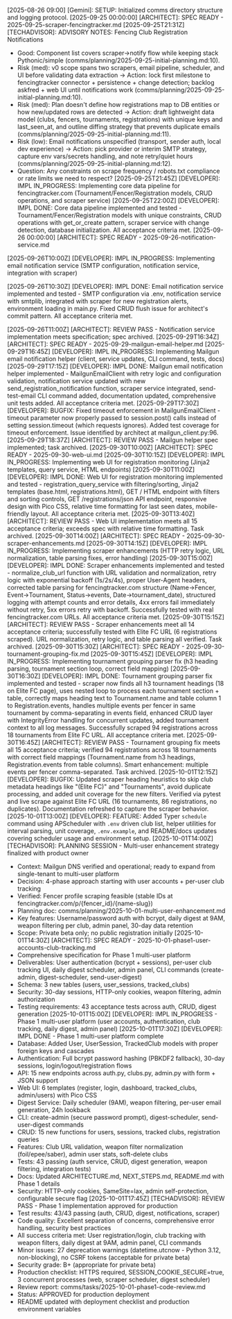 [2025-08-26 09:00] [Gemini]: SETUP: Initialized comms directory structure and logging protocol.
[2025-09-25 00:00:00] [ARCHITECT]: SPEC READY - 2025-09-25-scraper-fencingtracker.md
[2025-09-25T21:31Z] [TECHADVISOR]: ADVISORY NOTES: Fencing Club Registration Notifications
- Good: Component list covers scraper→notify flow while keeping stack Pythonic/simple (comms/planning/2025-09-25-initial-planning.md:10).
- Risk (med): v0 scope spans two scrapers, email pipeline, scheduler, and UI before validating data extraction → Action: lock first milestone to fencingtracker connector + persistence + change detection; backlog askfred + web UI until notifications work (comms/planning/2025-09-25-initial-planning.md:10).
- Risk (med): Plan doesn't define how registrations map to DB entities or how new/updated rows are detected → Action: draft lightweight data model (clubs, fencers, tournaments, registrations) with unique keys and last_seen_at, and outline diffing strategy that prevents duplicate emails (comms/planning/2025-09-25-initial-planning.md:11).
- Risk (low): Email notifications unspecified (transport, sender auth, local dev experience) → Action: pick provider or interim SMTP strategy, capture env vars/secrets handling, and note retry/quiet hours (comms/planning/2025-09-25-initial-planning.md:12).
- Question: Any constraints on scrape frequency / robots.txt compliance or rate limits we need to respect?
[2025-09-25T21:45Z] [DEVELOPER]: IMPL IN_PROGRESS: Implementing core data pipeline for fencingtracker.com (Tournament/Fencer/Registration models, CRUD operations, and scraper service)
[2025-09-25T22:00Z] [DEVELOPER]: IMPL DONE: Core data pipeline implemented and tested - Tournament/Fencer/Registration models with unique constraints, CRUD operations with get_or_create pattern, scraper service with change detection, database initialization. All acceptance criteria met.
[2025-09-26 00:00:00] [ARCHITECT]: SPEC READY - 2025-09-26-notification-service.md

[2025-09-26T10:00Z] [DEVELOPER]: IMPL IN_PROGRESS: Implementing email notification service (SMTP configuration, notification service, integration with scraper)

[2025-09-26T10:30Z] [DEVELOPER]: IMPL DONE: Email notification service implemented and tested - SMTP configuration via .env, notification service with smtplib, integrated with scraper for new registration alerts, environment loading in main.py. Fixed CRUD flush issue for architect's commit pattern. All acceptance criteria met.

[2025-09-26T11:00Z] [ARCHITECT]: REVIEW PASS - Notification service implementation meets specification; spec archived.
[2025-09-29T16:34Z] [ARCHITECT]: SPEC READY - 2025-09-29-mailgun-email-helper.md
[2025-09-29T16:45Z] [DEVELOPER]: IMPL IN_PROGRESS: Implementing Mailgun email notification helper (client, service updates, CLI command, tests, docs)
[2025-09-29T17:15Z] [DEVELOPER]: IMPL DONE: Mailgun email notification helper implemented - MailgunEmailClient with retry logic and configuration validation, notification service updated with new send_registration_notification function, scraper service integrated, send-test-email CLI command added, documentation updated, comprehensive unit tests added. All acceptance criteria met.
[2025-09-29T17:30Z] [DEVELOPER]: BUGFIX: Fixed timeout enforcement in MailgunEmailClient - timeout parameter now properly passed to session.post() calls instead of setting session.timeout (which requests ignores). Added test coverage for timeout enforcement. Issue identified by architect at mailgun_client.py:96.
[2025-09-29T18:37Z] [ARCHITECT]: REVIEW PASS - Mailgun helper spec implemented; task archived.
[2025-09-30T10:00Z] [ARCHITECT]: SPEC READY - 2025-09-30-web-ui.md
[2025-09-30T10:15Z] [DEVELOPER]: IMPL IN_PROGRESS: Implementing web UI for registration monitoring (Jinja2 templates, query service, HTML endpoints)
[2025-09-30T11:00Z] [DEVELOPER]: IMPL DONE: Web UI for registration monitoring implemented and tested - registration_query_service with filtering/sorting, Jinja2 templates (base.html, registrations.html), GET / HTML endpoint with filters and sorting controls, GET /registrations/json API endpoint, responsive design with Pico CSS, relative time formatting for last seen dates, mobile-friendly layout. All acceptance criteria met.
[2025-09-30T13:40Z] [ARCHITECT]: REVIEW PASS - Web UI implementation meets all 15 acceptance criteria; exceeds spec with relative time formatting. Task archived.
[2025-09-30T14:00Z] [ARCHITECT]: SPEC READY - 2025-09-30-scraper-enhancements.md
[2025-09-30T14:15Z] [DEVELOPER]: IMPL IN_PROGRESS: Implementing scraper enhancements (HTTP retry logic, URL normalization, table parsing fixes, error handling)
[2025-09-30T15:00Z] [DEVELOPER]: IMPL DONE: Scraper enhancements implemented and tested - normalize_club_url function with URL validation and normalization, retry logic with exponential backoff (1s/2s/4s), proper User-Agent headers, corrected table parsing for fencingtracker.com structure (Name→Fencer, Event→Tournament, Status→events, Date→tournament_date), structured logging with attempt counts and error details, 4xx errors fail immediately without retry, 5xx errors retry with backoff. Successfully tested with real fencingtracker.com URLs. All acceptance criteria met.
[2025-09-30T15:15Z] [ARCHITECT]: REVIEW PASS - Scraper enhancements meet all 14 acceptance criteria; successfully tested with Elite FC URL (6 registrations scraped). URL normalization, retry logic, and table parsing all verified. Task archived.
[2025-09-30T15:30Z] [ARCHITECT]: SPEC READY - 2025-09-30-tournament-grouping-fix.md
[2025-09-30T15:45Z] [DEVELOPER]: IMPL IN_PROGRESS: Implementing tournament grouping parser fix (h3 heading parsing, tournament section loop, correct field mapping)
[2025-09-30T16:30Z] [DEVELOPER]: IMPL DONE: Tournament grouping parser fix implemented and tested - scraper now finds all h3 tournament headings (18 on Elite FC page), uses nested loop to process each tournament section + table, correctly maps heading text to Tournament.name and table column 1 to Registration.events, handles multiple events per fencer in same tournament by comma-separating in events field, enhanced CRUD layer with IntegrityError handling for concurrent updates, added tournament context to all log messages. Successfully scraped 94 registrations across 18 tournaments from Elite FC URL. All acceptance criteria met.
[2025-09-30T16:45Z] [ARCHITECT]: REVIEW PASS - Tournament grouping fix meets all 15 acceptance criteria; verified 94 registrations across 18 tournaments with correct field mappings (Tournament.name from h3 headings, Registration.events from table columns). Smart enhancement: multiple events per fencer comma-separated. Task archived.
[2025-10-01T12:15Z] [DEVELOPER]: BUGFIX: Updated scraper heading heuristics to skip club metadata headings like "(Elite FC)" and "Tournaments", avoid duplicate processing, and added unit coverage for the new filters. Verified via pytest and live scrape against Elite FC URL (16 tournaments, 86 registrations, no duplicates). Documentation refreshed to capture the scraper behavior.
[2025-10-01T13:00Z] [DEVELOPER]: FEATURE: Added Typer `schedule` command using APScheduler with `.env` driven club list, helper utilities for interval parsing, unit coverage, `.env.example`, and README/docs updates covering scheduler usage and environment setup.
[2025-10-01T14:00Z] [TECHADVISOR]: PLANNING SESSION - Multi-user enhancement strategy finalized with product owner
- Context: Mailgun DNS verified and operational; ready to expand from single-tenant to multi-user platform
- Decision: 4-phase approach starting with user accounts + per-user club tracking
- Verified: Fencer profile scraping feasible (stable IDs at fencingtracker.com/p/{fencer_id}/{name-slug})
- Planning doc: comms/planning/2025-10-01-multi-user-enhancement.md
- Key features: Username/password auth with bcrypt, daily digest at 9AM, weapon filtering per club, admin panel, 30-day data retention
- Scope: Private beta only; no public registration initially
[2025-10-01T14:30Z] [ARCHITECT]: SPEC READY - 2025-10-01-phase1-user-accounts-club-tracking.md
- Comprehensive specification for Phase 1 multi-user platform
- Deliverables: User authentication (bcrypt + sessions), per-user club tracking UI, daily digest scheduler, admin panel, CLI commands (create-admin, digest-scheduler, send-user-digest)
- Schema: 3 new tables (users, user_sessions, tracked_clubs)
- Security: 30-day sessions, HTTP-only cookies, weapon filtering, admin authorization
- Testing requirements: 43 acceptance tests across auth, CRUD, digest generation
[2025-10-01T15:00Z] [DEVELOPER]: IMPL IN_PROGRESS - Phase 1 multi-user platform (user accounts, authentication, club tracking, daily digest, admin panel)
[2025-10-01T17:30Z] [DEVELOPER]: IMPL DONE - Phase 1 multi-user platform complete
- Database: Added User, UserSession, TrackedClub models with proper foreign keys and cascades
- Authentication: Full bcrypt password hashing (PBKDF2 fallback), 30-day sessions, login/logout/registration flows
- API: 15 new endpoints across auth.py, clubs.py, admin.py with form + JSON support
- Web UI: 6 templates (register, login, dashboard, tracked_clubs, admin/users) with Pico CSS
- Digest Service: Daily scheduler (9AM), weapon filtering, per-user email generation, 24h lookback
- CLI: create-admin (secure password prompt), digest-scheduler, send-user-digest commands
- CRUD: 15 new functions for users, sessions, tracked clubs, registration queries
- Features: Club URL validation, weapon filter normalization (foil/epee/saber), admin user stats, soft-delete clubs
- Tests: 43 passing (auth service, CRUD, digest generation, weapon filtering, integration tests)
- Docs: Updated ARCHITECTURE.md, NEXT_STEPS.md, README.md with Phase 1 details
- Security: HTTP-only cookies, SameSite=lax, admin self-protection, configurable secure flag
[2025-10-01T17:45Z] [TECHADVISOR]: REVIEW PASS - Phase 1 implementation approved for production
- Test results: 43/43 passing (auth, CRUD, digest, notifications, scraper)
- Code quality: Excellent separation of concerns, comprehensive error handling, security best practices
- All success criteria met: User registration/login, club tracking with weapon filters, daily digest at 9AM, admin panel, CLI commands
- Minor issues: 27 deprecation warnings (datetime.utcnow - Python 3.12, non-blocking), no CSRF tokens (acceptable for private beta)
- Security grade: B+ (appropriate for private beta)
- Production checklist: HTTPS required, SESSION_COOKIE_SECURE=true, 3 concurrent processes (web, scraper scheduler, digest scheduler)
- Review report: comms/tasks/2025-10-01-phase1-code-review.md
- Status: APPROVED for production deployment
- README updated with deployment checklist and production environment variables
